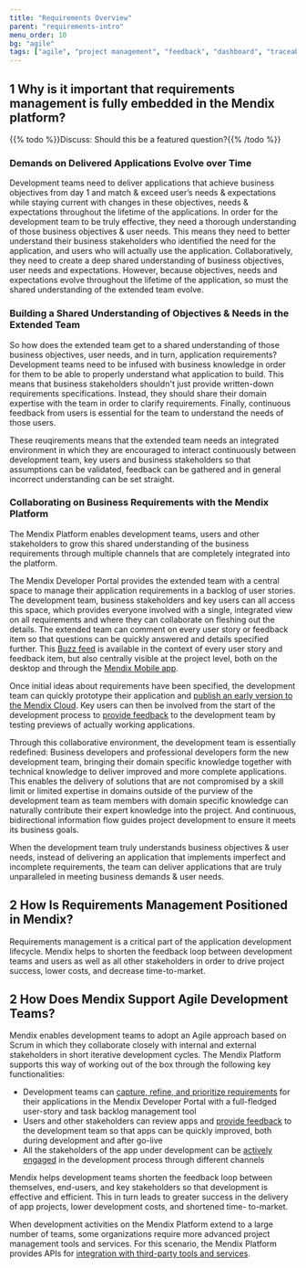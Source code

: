 ```yaml
---
title: "Requirements Overview"
parent: "requirements-intro"
menu_order: 10
bg: "agile"
tags: ["agile", "project management", "feedback", "dashboard", "traceability"]
---
```


## 1 Why is it important that requirements management is fully embedded in the Mendix platform?

{{% todo %}}Discuss: Should this be a featured question?{{% /todo %}}

### Demands on Delivered Applications Evolve over Time

Development teams need to deliver applications that achieve business objectives from day 1 and match & exceed user’s needs & expectations while staying current with changes in these objectives, needs & expectations throughout the lifetime of the applications. In order for the development team to be truly effective, they need a thorough understanding of those business objectives & user needs. This means they need to better understand their business stakeholders who identified the need for the application, and users who will actually use the application. Collaboratively, they need to create a deep shared understanding of business objectives, user needs and expectations. However, because objectives, needs and expectations evolve throughout the lifetime of the application, so must the shared understanding of the extended team evolve.

### Building a Shared Understanding of Objectives & Needs in the Extended Team

So how does the extended team get to a shared understanding of those business objectives, user needs, and in turn, application requirements? Development teams need to be infused with business knowledge in order for them to be able to properly understand what application to build. This means that business stakeholders shouldn't just provide written-down requirements specifications. Instead, they should share their domain expertise with the team in order to clarify requirements. Finally, continuous feedback from users is essential for the team to understand the needs of those users.

These reuqirements means that the extended team needs an integrated environment in which they are encouraged to interact continuously between development team, key users and business stakeholders so that assumptions can be validated, feedback can be gathered and in general incorrect understanding can be set straight.

### Collaborating on Business Requirements with the Mendix Platform

The Mendix Platform enables development teams, users and other stakeholders to grow this shared understanding of the business requirements through multiple channels that are completely integrated into the platform.

The Mendix Developer Portal provides the extended team with a central space to manage their application requirements in a backlog of user stories. The development team, business stakeholders and key users can all access this space, which provides everyone involved with a single, integrated view on all requirements and where they can collaborate on fleshing out the details. The extended team can comment on every user story or feedback item so that questions can be quickly answered and details specified further. This [Buzz feed](collaboration-channels#buzz) is available in the context of every user story and feedback item, but also centrally visible at the project level, both on the desktop and through the [Mendix Mobile app](collaboration-channels#mxapp).

Once initial ideas about requirements have been specified, the development team can quickly prototype their application and [publish an early version to the Mendix Cloud](https://docs.mendix.com/developerportal/howto/deploying-to-the-cloud#5-deploying-a-free-app-to-the-mendix-cloud). Key users can then be involved from the start of the development process to [provide feedback](feedback-management#feedback-management) to the development team by testing previews of actually working applications.

Through this collaborative environment, the development team is essentially redefined: Business developers and professional developers form the new development team, bringing their domain specific knowledge together with technical knowledge to deliver improved and more complete applications. This enables the delivery of solutions that are not compromised by a skill limit or limited expertise in domains outside of the purview of the development team as team members with domain specific knowledge can naturally contribute their expert knowledge into the project. And continuous, bidirectional information flow guides project development to ensure it meets its business goals.

When the development team truly understands business objectives & user needs, instead of delivering an application that implements imperfect and incomplete requirements, the team can deliver applications that are truly unparalleled in meeting business demands & user needs.

<!--
## 2 Why is it important that user feedback management and requirements management are integrated? 
-->

## 2 How Is Requirements Management Positioned in Mendix?

Requirements management is a critical part of the application development lifecycle. Mendix helps to shorten the feedback loop between development teams and users as well as all other stakeholders in order to drive project success, lower costs, and decrease time-to-market.

## 2 How Does Mendix Support Agile Development Teams?

Mendix enables development teams to adopt an Agile approach based on Scrum in which they collaborate closely with internal and external stakeholders in short iterative development cycles. The Mendix Platform supports this way of working out of the box through the following key functionalities:

* Development teams can [capture, refine, and prioritize requirements](requirements-management#requirements-management) for their applications in the Mendix Developer Portal with a full-fledged user-story and task backlog management tool
* Users and other stakeholders can review apps and [provide feedback](feedback-management#feedback-management) to the development team so that apps can be quickly improved, both during development and after go-live
* All the stakeholders of the app under development can be [actively engaged](collaboration-channels#stakeholder-involvement) in the development process through different channels

Mendix helps development teams shorten the feedback loop between themselves, end-users, and key stakeholders so that development is effective and efficient. This in turn leads to greater success in the delivery of app projects, lower development costs, and shortened time- to-market.

When development activities on the Mendix Platform extend to a large number of teams, some organizations require more advanced project management tools and services. For this scenario, the Mendix Platform provides APIs for [integration with third-party tools and services](requirements-management#tooling).
